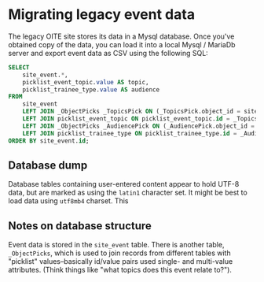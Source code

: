# Migrating legacy event data

The legacy OITE site stores its data in a Mysql database. Once you've obtained copy of the data, you can load it into a local Mysql / MariaDb server and export event data as CSV using the following SQL:

```sql
SELECT
    site_event.*,
    picklist_event_topic.value AS topic,
    picklist_trainee_type.value AS audience
FROM
    site_event
    LEFT JOIN _ObjectPicks _TopicsPick ON (_TopicsPick.object_id = site_event.id AND _TopicsPick.field_name = 'topics')
    LEFT JOIN picklist_event_topic ON picklist_event_topic.id = _TopicsPick.field_value
    LEFT JOIN _ObjectPicks _AudiencePick ON (_AudiencePick.object_id = site_event.id AND _AudiencePick.field_name = 'audience')
    LEFT JOIN picklist_trainee_type ON picklist_trainee_type.id = _AudiencePick.field_value
ORDER BY site_event.id;
```

## Database dump

Database tables containing user-entered content appear to hold UTF-8 data, but are marked as using the `latin1` character set. 
It might be best to load data using `utf8mb4` charset. This 


## Notes on database structure

Event data is stored in the `site_event` table. There is another table, `_ObjectPicks`, which is used to join records from different tables with "picklist" values–basically id/value pairs used single- and multi-value attributes. (Think things like "what topics does this event relate to?").

